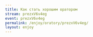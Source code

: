 ```yaml
---
title: Как стать хорошим оратором
stream: prezxV6v4eg
event: prezxV6v4eg
permalink: /enjoy/oratory/prezxV6v4eg/
layout: enjoy
---
```

